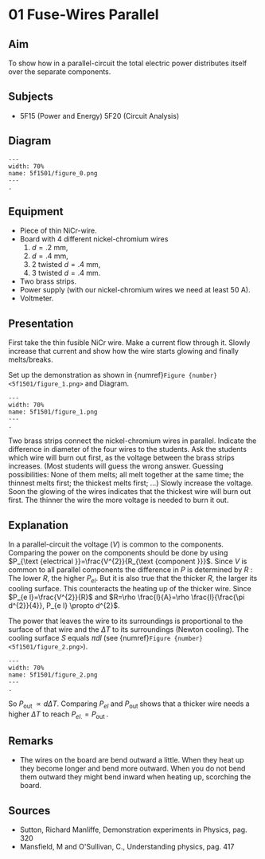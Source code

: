 # 01 Fuse-Wires Parallel 
    
  
## Aim   
 To show how in a parallel-circuit the total electric power distributes itself over the separate components.    
  
## Subjects   
* 5F15 (Power and Energy) 5F20 (Circuit Analysis)   

## Diagram
   
```{figure} figures/figure_0.png  
---  
width: 70%  
name: 5f1501/figure_0.png  
---  
. 
```

## Equipment
 *  Piece of thin NiCr-wire. 
 *  Board with 4 different nickel-chromium wires 
    1. $d=.2 \mathrm{~mm}$,
    2. $d=.4 \mathrm{~mm}$,
    3. 2 twisted $d=.4 \mathrm{~mm}$,
    4. 3 twisted $d=.4 \mathrm{~mm}$.
 *  Two brass strips. 
 *  Power supply (with our nickel-chromium wires we need at least $50\mathrm{~A}$). 
 *  Voltmeter.
     
  
## Presentation   
First take the thin fusible NiCr wire. Make a current flow through it. Slowly increase that current and show how the wire starts glowing and finally melts/breaks.

Set up the demonstration as shown in {numref}`Figure {number} <5f1501/figure_1.png>` and Diagram.

```{figure} figures/figure_1.png  
---  
width: 70%  
name: 5f1501/figure_1.png  
---  
. 
```
Two brass strips connect the nickel-chromium wires in parallel. Indicate the difference in diameter of the four wires to the students. Ask the students which wire will burn out first, as the voltage between the brass strips increases. (Most students will guess the wrong answer. Guessing possibilities: None of them melts; all melt together at the same time; the thinnest melts first; the thickest melts first; ...) Slowly increase the voltage. Soon the glowing of the wires indicates that the thickest wire will burn out first. The thinner the wire the more voltage is needed to burn it out.  
  
## Explanation   
In a parallel-circuit the voltage $(V)$ is common to the components. Comparing the power on the components should be done by using $P_{\text {electrical }}=\frac{V^{2}}{R_{\text {component }}}$. Since $V$ is common to all parallel components the difference in $P$ is determined by $R$ : The lower $R$, the higher $P_{e l}$. But it is also true that the thicker $R$, the larger its cooling surface. This counteracts the heating up of the thicker wire. Since $P_{e l}=\frac{V^{2}}{R}$ and $R=\rho \frac{l}{A}=\rho \frac{l}{\frac{\pi d^{2}}{4}}, P_{e l} \propto d^{2}$.

The power that leaves the wire to its surroundings is proportional to the surface of that wire and the $\Delta T$ to its surroundings (Newton cooling). The cooling surface $S$ equals $\pi d l$ (see {numref}`Figure {number} <5f1501/figure_2.png>`).

```{figure} figures/figure_2.png  
---  
width: 70%  
name: 5f1501/figure_2.png  
---  
. 
```

So $P_{\text {out }} \propto d \Delta T$. Comparing $P_{e l}$ and $P_{\text {out }}$ shows that a thicker wire needs a higher $\Delta T$ to reach $P_{e l .}=P_{\text {out }}$.  
  
## Remarks   
- The wires on the board are bend outward a little. When they heat up they become longer and bend more outward. When you do not bend them outward they might bend inward when heating up, scorching the board.
    
  
## Sources
 *  Sutton, Richard Manliffe, Demonstration experiments in Physics, pag. 320 
 *  Mansfield, M and O'Sullivan, C., Understanding physics, pag. 417
  